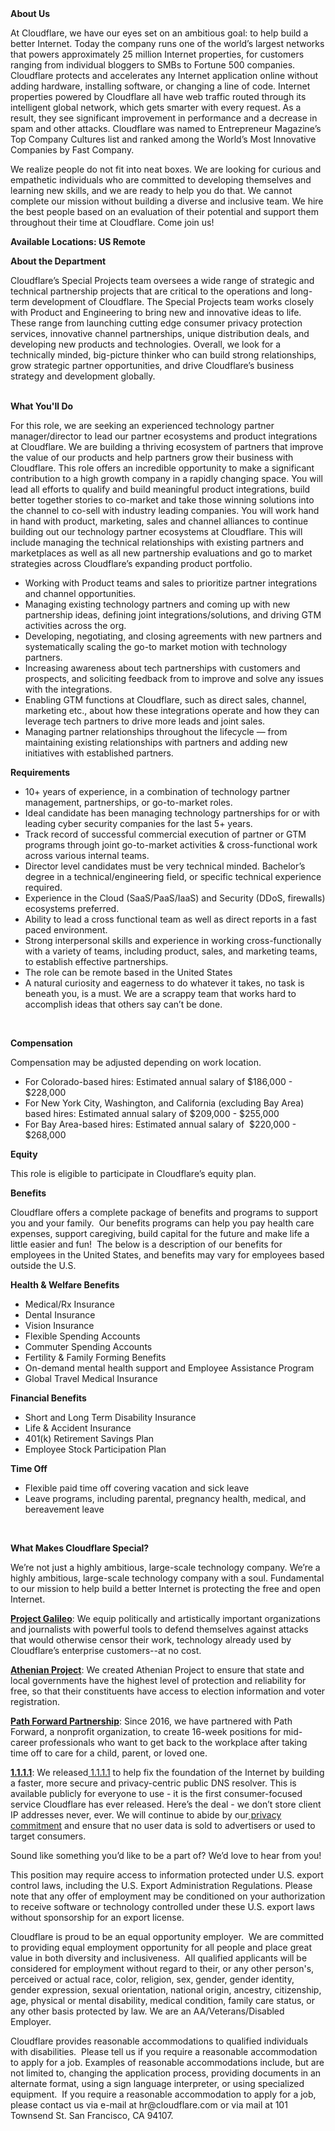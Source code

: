 <div class="content-intro">
	<div><strong>About Us</strong></div>
	<div>
		<p><span style="font-weight: 400;">At Cloudflare, we have our eyes set on an ambitious goal: to help build a better Internet. Today the company runs one of the world’s largest networks that powers approximately 25 million Internet properties, for customers ranging from individual bloggers to SMBs to Fortune 500 companies. Cloudflare protects and accelerates any Internet application online without adding hardware, installing software, or changing a line of code. Internet properties powered by Cloudflare all have web traffic routed through its intelligent global network, which gets smarter with every request. As a result, they see significant improvement in performance and a decrease in spam and other attacks. Cloudflare was named to Entrepreneur Magazine’s Top Company Cultures list and ranked among the World’s Most Innovative Companies by Fast Company.</span><span style="font-weight: 400;">&nbsp;</span></p>
		<p><span style="font-weight: 400;">We realize people do not fit into neat boxes. We are looking for curious and empathetic individuals who are committed to developing themselves and learning new skills, and we are ready to help you do that. We cannot complete our mission without building a diverse and inclusive team. We hire the best people based on an evaluation of their potential and support them throughout their time at Cloudflare. Come join us!&nbsp;</span></p>
	</div>
</div>
<p><strong>Available Locations: US Remote</strong></p>
<p><strong>About the Department</strong></p>
<p>Cloudflare’s Special Projects team oversees a wide range of strategic and technical partnership projects that are critical to the operations and long-term development of Cloudflare. The Special Projects team works closely with Product and Engineering to bring new and innovative ideas to life. These range from launching cutting edge consumer privacy protection services, innovative channel partnerships, unique distribution deals, and developing new products and technologies. Overall, we look for a technically minded, big-picture thinker who can build strong relationships, grow strategic partner opportunities, and drive Cloudflare’s business strategy and development globally.</p>
<p><br><strong>What You'll Do</strong></p>
<p>For this role, we are seeking an experienced technology partner manager/director to lead our partner ecosystems and product integrations at Cloudflare. We are building a thriving ecosystem of partners that improve the value of our products and help partners grow their business with Cloudflare. This role offers an incredible opportunity to make a significant contribution to a high growth company in a rapidly changing space. You will lead all efforts to qualify and build meaningful product integrations, build better together stories to co-market and take those winning solutions into the channel to co-sell with industry leading companies. You will work hand in hand with product, marketing, sales and channel alliances to continue building out our technology partner ecosystems at Cloudflare. This will include managing the technical relationships with existing partners and marketplaces as well as all new partnership evaluations and go to market strategies across Cloudflare’s expanding product portfolio.</p>
<ul>
	<li>Working with Product teams and sales to prioritize partner integrations and channel opportunities.</li>
	<li>Managing existing technology partners and coming up with new partnership ideas, defining joint integrations/solutions, and driving GTM activities across the org.&nbsp;&nbsp;</li>
	<li>Developing, negotiating, and closing agreements with new partners and systematically scaling the go-to market motion with technology partners.</li>
	<li>Increasing awareness about tech partnerships with customers and prospects, and soliciting feedback from to improve and solve any issues with the integrations.&nbsp;</li>
	<li>Enabling GTM functions at Cloudflare, such as direct sales, channel, marketing etc., about how these integrations operate and how they can leverage tech partners to drive more leads and joint sales.</li>
	<li>Managing partner relationships throughout the lifecycle — from maintaining existing relationships with partners and adding new initiatives with established partners.</li>
</ul>
<p><strong>Requirements</strong></p>
<ul>
	<li>10+ years of experience, in a combination of technology partner management, partnerships, or go-to-market roles.&nbsp;</li>
	<li>Ideal candidate has been managing technology partnerships for or with leading cyber security companies for the last 5+ years.</li>
	<li>Track record of successful commercial execution of partner or GTM programs through joint go-to-market activities &amp; cross-functional work across various internal teams.</li>
	<li>Director level candidates must be very technical minded. Bachelor’s degree in a technical/engineering field, or specific technical experience required.</li>
	<li>Experience in the Cloud (SaaS/PaaS/IaaS) and Security (DDoS, firewalls) ecosystems preferred.&nbsp;</li>
	<li>Ability to lead a cross functional team as well as direct reports in a fast paced environment.</li>
	<li>Strong interpersonal skills and experience in working cross-functionally with a variety of teams, including product, sales, and marketing teams, to establish effective partnerships.</li>
	<li>The role can be remote based in the United States</li>
	<li>A natural curiosity and eagerness to do whatever it takes, no task is beneath you, is a must. We are a scrappy team that works hard to accomplish ideas that others say can’t be done.&nbsp;</li>
</ul>
<p>&nbsp;</p>
<p><strong>Compensation</strong></p>
<p>Compensation may be adjusted depending on work location.</p>
<ul>
	<li>For Colorado-based hires: Estimated annual salary of $186,000 - $228,000</li>
	<li>For New York City, Washington, and California (excluding Bay Area) based hires: Estimated annual salary of $209,000 - $255,000</li>
	<li>For Bay Area-based hires: Estimated annual salary of&nbsp; $220,000 - $268,000</li>
</ul>
<p></p>
<p><strong>Equity</strong></p>
<p>This role is eligible to participate in Cloudflare’s equity plan.</p>
<p><strong>Benefits</strong></p>
<p>Cloudflare offers a complete package of benefits and programs to support you and your family.&nbsp; Our benefits programs can help you pay health care expenses, support caregiving, build capital for the future and make life a little easier and fun!&nbsp; The below is a description of our benefits for employees in the United States, and benefits may vary for employees based outside the U.S.</p>
<p><strong>Health &amp; Welfare Benefits</strong></p>
<ul>
	<li>Medical/Rx Insurance</li>
	<li>Dental Insurance</li>
	<li>Vision Insurance</li>
	<li>Flexible Spending Accounts</li>
	<li>Commuter Spending Accounts</li>
	<li>Fertility &amp; Family Forming Benefits</li>
	<li>On-demand mental health support and Employee Assistance Program</li>
	<li>Global Travel Medical Insurance</li>
</ul>
<p><strong>Financial Benefits</strong></p>
<ul>
	<li>Short and Long Term Disability Insurance</li>
	<li>Life &amp; Accident Insurance</li>
	<li>401(k) Retirement Savings Plan</li>
	<li>Employee Stock Participation Plan</li>
</ul>
<p><strong>Time Off</strong></p>
<ul>
	<li>Flexible paid time off covering vacation and sick leave</li>
	<li>Leave programs, including parental, pregnancy health, medical, and bereavement leave</li>
</ul>
<p></p>
<p>&nbsp;</p>
<div class="content-conclusion">
	<p><strong>What Makes Cloudflare Special?</strong></p>
	<p><span style="font-weight: 400;">We’re not just a highly ambitious, large-scale technology company. We’re a highly ambitious, large-scale technology company with a soul. Fundamental to our mission to help build a better Internet is protecting the free and open Internet.</span></p>
	<p><a href="https://blog.cloudflare.com/protecting-free-expression-online/"><strong>Project Galileo</strong></a><span style="font-weight: 400;">: We equip politically and artistically important organizations and journalists with powerful tools to defend themselves against attacks that would otherwise censor their work, technology already used by Cloudflare’s enterprise customers--at no cost.</span></p>
	<p><strong><a href="https://www.cloudflare.com/athenian/">Athenian Project</a></strong><span style="font-weight: 400;">: We created Athenian Project to ensure that state and local governments have the highest level of protection and reliability for free, so that their constituents have access to election information and voter registration.</span></p>
	<p><a href="https://blog.cloudflare.com/tag/path-forward/"><strong>Path Forward Partnership</strong></a><span style="font-weight: 400;">: Since 2016, we have partnered with Path Forward, a nonprofit organization, to create 16-week positions for mid-career professionals who want to get back to the workplace after taking time off to care for a child, parent, or loved one.</span></p>
	<p><a href="https://1.1.1.1/"><strong>1.1.1.1</strong></a><span style="font-weight: 400;">: We released</span><a href="https://1.1.1.1/"> <span style="font-weight: 400;">1.1.1.1</span></a><span style="font-weight: 400;"> to help fix the foundation of the Internet by building a faster, more secure and privacy-centric public DNS resolver. This is available publicly for everyone to use - it is the first consumer-focused service Cloudflare has ever released. Here’s the deal - we don’t store client IP addresses never, ever. We will continue to abide by our</span><a href="https://developers.cloudflare.com/1.1.1.1/privacy/public-dns-resolver"> privacy commitment</a><span style="font-weight: 400;"> and ensure that no user data is sold to advertisers or used to target consumers.</span></p>
	<p><span style="font-weight: 400;">Sound like something you’d like to be a part of? We’d love to hear from you!</span></p>
	<p><span style="font-weight: 400;">This position may require access to information protected under U.S. export control laws, including the U.S. Export Administration Regulations. Please note that any offer of employment may be conditioned on your authorization to receive software or technology controlled under these U.S. export laws without sponsorship for an export license.</span></p>
	<p><span style="font-weight: 400;">Cloudflare is proud to be an equal opportunity employer. &nbsp;We are committed to providing equal employment opportunity for all people and place great value in both diversity and inclusiveness. &nbsp;All qualified applicants will be considered for employment without regard to their, or any other person's, perceived or actual</span> <span style="font-weight: 400;">race, color, religion, sex, gender, gender identity, gender expression, sexual orientation, national origin, ancestry, citizenship, age, physical or mental disability, medical condition, family care status, or any other basis protected by law. </span><span style="font-weight: 400;">We are an AA/Veterans/Disabled Employer.</span></p>
	<p><span style="font-weight: 400;">Cloudflare provides reasonable accommodations to qualified individuals with disabilities. &nbsp;Please tell us if you require a reasonable accommodation to apply for a job. Examples of reasonable accommodations include, but are not limited to, changing the application process, providing documents in an alternate format, using a sign language interpreter, or using specialized equipment. &nbsp;If you require a reasonable accommodation to apply for a job, please contact us via e-mail at </span><span style="font-weight: 400;">hr@cloudflare.com</span><span style="font-weight: 400;"> or via mail at 101 Townsend St. San Francisco, CA 94107.</span></p>
</div>